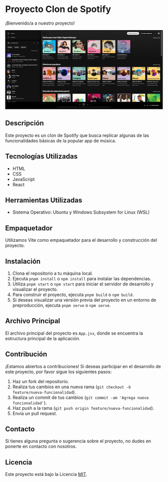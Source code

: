 # Proyecto Clon de Spotify

¡Bienvenido/a a nuestro proyecto!

![img](./mockup-src/clonSpotyPreview.png)


## Descripción

Este proyecto es un clon de Spotify que busca replicar algunas de las funcionalidades básicas de la popular app de música.

## Tecnologías Utilizadas

- HTML
- CSS
- JavaScript
- React

## Herramientas Utilizadas

- Sistema Operativo: Ubuntu y Windows Subsystem for Linux (WSL)

## Empaquetador

Utilizamos Vite como empaquetador para el desarrollo y construcción del proyecto.

## Instalación

1. Clona el repositorio a tu máquina local.
2. Ejecuta `pnpm install` o `npm install` para instalar las dependencias.
3. Utiliza `pnpm start` o `npm start` para iniciar el servidor de desarrollo y visualizar el proyecto.
4. Para construir el proyecto, ejecuta `pnpm build` o `npm build`.
5. Si deseas visualizar una versión previa del proyecto en un entorno de preproducción, ejecuta `pnpm serve` o `npm serve`.

## Archivo Principal

El archivo principal del proyecto es `App.jsx`, donde se encuentra la estructura principal de la aplicación.

## Contribución

¡Estamos abiertos a contribuciones! Si deseas participar en el desarrollo de este proyecto, por favor sigue los siguientes pasos:

1. Haz un fork del repositorio.
2. Realiza tus cambios en una nueva rama (`git checkout -b feature/nueva-funcionalidad`).
3. Realiza un commit de tus cambios (`git commit -am 'Agrega nueva funcionalidad'`).
4. Haz push a la rama (`git push origin feature/nueva-funcionalidad`).
5. Envía un pull request.

## Contacto

Si tienes alguna pregunta o sugerencia sobre el proyecto, no dudes en ponerte en contacto con nosotros.

## Licencia

Este proyecto está bajo la Licencia [MIT](LICENSE).